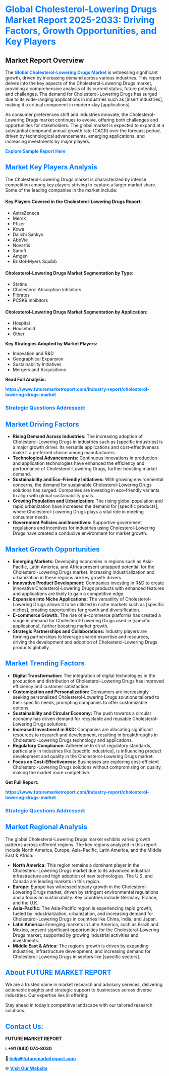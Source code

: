 <h1 style="color: #007BFF;">Global Cholesterol-Lowering Drugs Market Report 2025-2033: Driving Factors, Growth Opportunities, and Key Players</h1>

<section id="overview">
<h2>Market Report Overview</h2>
<p>The <a href="https://www.futuremarketreport.com/industry-report/cholesterol-lowering-drugs-market" style="color: #007BFF; text-decoration: none;"><strong>Global Cholesterol-Lowering Drugs Market</strong></a> is witnessing significant growth, driven by increasing demand across various industries. This report delves into the key aspects of the Cholesterol-Lowering Drugs market, providing a comprehensive analysis of its current status, future potential, and challenges. The demand for Cholesterol-Lowering Drugs has surged due to its wide-ranging applications in industries such as [insert industries], making it a critical component in modern-day [applications].</p>
<p>As consumer preferences shift and industries innovate, the Cholesterol-Lowering Drugs market continues to evolve, offering both challenges and opportunities for stakeholders. The global market is expected to expand at a substantial compound annual growth rate (CAGR) over the forecast period, driven by technological advancements, emerging applications, and increasing investments by major players.</p>
</section>

<section id="overview">
<p><a href="https://www.futuremarketreport.com/request-sample/reportId=85663" style="color: #007BFF; text-decoration: none;"><strong>Explore Sample Report Here</strong></a></p>
</section>

<section id="key-players">
<h2 style="color: #007BFF;">Market Key Players Analysis</h2>
<p>The Cholesterol-Lowering Drugs market is characterized by intense competition among key players striving to capture a larger market share. Some of the leading companies in the market include:</p>
<h4>Key Players Covered in the Cholesterol-Lowering Drugs Report:</h4>
<ul><li>AstraZeneca</li><li>Merck</li><li>Pfizer</li><li>Kowa</li><li>Daiichi Sankyo</li><li>AbbVie</li><li>Novartis</li><li>Sanofi</li><li>Amgen</li><li>Bristol-Myers Squibb</li></ul>
<h4>Cholesterol-Lowering Drugs Market Segmentation by Type:</h4>
<ul><li>Statins</li><li>Cholesterol Absorption Inhibitors</li><li>Fibrates</li><li>PCSK9 Inhibitors</li></ul>

<h4>Cholesterol-Lowering Drugs Market Segmentation by Application:</h4>
<ul><li>Hospital</li><li>Household</li><li>Other</li></ul>
<p><strong>Key Strategies Adopted by Market Players:</strong></p>
<ul>
<li>Innovation and R&D</li>
<li>Geographical Expansion</li>
<li>Sustainability Initiatives</li>
<li>Mergers and Acquisitions</li>
</ul>
</section>

<section>
<p><strong>Read Full Analysis: </strong></p><a href="https://www.futuremarketreport.com/industry-report/cholesterol-lowering-drugs-market" style="color: #007BFF; text-decoration: none;"><strong>https://www.futuremarketreport.com/industry-report/cholesterol-lowering-drugs-market</strong></a>
<h3 style="color: #007BFF;">Strategic Questions Addressed:</h3>
</section>

<section id="driving-factors">
<h2 style="color: #007BFF;">Market Driving Factors</h2>
<ul>
<li><strong>Rising Demand Across Industries:</strong> The increasing adoption of Cholesterol-Lowering Drugs in industries such as [specific industries] is a major growth driver. Its versatile applications and cost-effectiveness make it a preferred choice among manufacturers.</li>
<li><strong>Technological Advancements:</strong> Continuous innovations in production and application technologies have enhanced the efficiency and performance of Cholesterol-Lowering Drugs, further boosting market demand.</li>
<li><strong>Sustainability and Eco-Friendly Initiatives:</strong> With growing environmental concerns, the demand for sustainable Cholesterol-Lowering Drugs solutions has surged. Companies are investing in eco-friendly variants to align with global sustainability goals.</li>
<li><strong>Growing Population and Urbanization:</strong> The rising global population and rapid urbanization have increased the demand for [specific products], where Cholesterol-Lowering Drugs plays a vital role in meeting consumer needs.</li>
<li><strong>Government Policies and Incentives:</strong> Supportive government regulations and incentives for industries using Cholesterol-Lowering Drugs have created a conducive environment for market growth.</li>
</ul>
</section>

<section id="growth-opportunities">
<h2 style="color: #007BFF;">Market Growth Opportunities</h2>
<ul>
<li><strong>Emerging Markets:</strong> Developing economies in regions such as Asia-Pacific, Latin America, and Africa present untapped potential for the Cholesterol-Lowering Drugs market. Increasing industrialization and urbanization in these regions are key growth drivers.</li>
<li><strong>Innovative Product Development:</strong> Companies investing in R&D to create innovative Cholesterol-Lowering Drugs products with enhanced features and applications are likely to gain a competitive edge.</li>
<li><strong>Expansion into Niche Applications:</strong> The versatility of Cholesterol-Lowering Drugs allows it to be utilized in niche markets such as [specific niches], creating opportunities for growth and diversification.</li>
<li><strong>E-commerce Growth:</strong> The rise of e-commerce platforms has created a surge in demand for Cholesterol-Lowering Drugs used in [specific applications], further boosting market growth.</li>
<li><strong>Strategic Partnerships and Collaborations:</strong> Industry players are forming partnerships to leverage shared expertise and resources, driving the development and adoption of Cholesterol-Lowering Drugs products globally.</li>
</ul>
</section>

<section id="trending-factors">
<h2 style="color: #007BFF;">Market Trending Factors</h2>
<ul>
<li><strong>Digital Transformation:</strong> The integration of digital technologies in the production and distribution of Cholesterol-Lowering Drugs has improved efficiency and customer satisfaction.</li>
<li><strong>Customization and Personalization:</strong> Consumers are increasingly seeking personalized Cholesterol-Lowering Drugs solutions tailored to their specific needs, prompting companies to offer customizable options.</li>
<li><strong>Sustainability and Circular Economy:</strong> The push towards a circular economy has driven demand for recyclable and reusable Cholesterol-Lowering Drugs solutions.</li>
<li><strong>Increased Investment in R&D:</strong> Companies are allocating significant resources to research and development, resulting in breakthroughs in Cholesterol-Lowering Drugs technology and applications.</li>
<li><strong>Regulatory Compliance:</strong> Adherence to strict regulatory standards, particularly in industries like [specific industries], is influencing product development and quality in the Cholesterol-Lowering Drugs market.</li>
<li><strong>Focus on Cost-Effectiveness:</strong> Businesses are exploring cost-efficient Cholesterol-Lowering Drugs solutions without compromising on quality, making the market more competitive.</li>
</ul>
</section>

<section>
<p><strong>Get Full Report: </strong></p><a href="https://www.futuremarketreport.com/industry-report/cholesterol-lowering-drugs-market" style="color: #007BFF; text-decoration: none;"><strong>https://www.futuremarketreport.com/industry-report/cholesterol-lowering-drugs-market</strong></a>
<h3 style="color: #007BFF;">Strategic Questions Addressed:</h3>
</section>


<section id="regional-analysis">
<h2 style="color: #007BFF;">Market Regional Analysis</h2>
<p>The global Cholesterol-Lowering Drugs market exhibits varied growth patterns across different regions. The key regions analyzed in this report include North America, Europe, Asia-Pacific, Latin America, and the Middle East & Africa:</p>
<ul>
<li><strong>North America:</strong> This region remains a dominant player in the Cholesterol-Lowering Drugs market due to its advanced industrial infrastructure and high adoption of new technologies. The U.S. and Canada are leading markets in this region.</li>
<li><strong>Europe:</strong> Europe has witnessed steady growth in the Cholesterol-Lowering Drugs market, driven by stringent environmental regulations and a focus on sustainability. Key countries include Germany, France, and the U.K.</li>
<li><strong>Asia-Pacific:</strong> The Asia-Pacific region is experiencing rapid growth, fueled by industrialization, urbanization, and increasing demand for Cholesterol-Lowering Drugs in countries like China, India, and Japan.</li>
<li><strong>Latin America:</strong> Emerging markets in Latin America, such as Brazil and Mexico, present significant opportunities for the Cholesterol-Lowering Drugs market, supported by growing industrial activities and investments.</li>
<li><strong>Middle East & Africa:</strong> The region’s growth is driven by expanding industries, infrastructure development, and increasing demand for Cholesterol-Lowering Drugs in sectors like [specific sectors].</li>
</ul>
</section>

<footer>
<h2 style="color: #007BFF;">About FUTURE MARKET REPORT</h2>
<p>We are a trusted name in market research and advisory services, delivering actionable insights and strategic support to businesses across diverse industries. Our expertise lies in offering:</p>

<p>Stay ahead in today’s competitive landscape with our tailored research solutions.</p>

<h2 style="color: #007BFF;">Contact Us:</h2>
<p><strong>FUTURE MARKET REPORT</strong></p>
<p>📞 <strong>+91 (883) 074-8030</strong></p>
<p>📧 <strong><a href="mailto:help@futuremarketreport.com" style="color: #007BFF;">help@futuremarketreport.com</a></strong></p>
<p>🌐 <strong><a href="https://www.futuremarketreport.com/" style="color: #007BFF;">Visit Our Website</a></strong></p>
</footer>